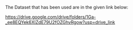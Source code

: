 The Dataset that has been used are in the given link below:

https://drive.google.com/drive/folders/1Ga-_ee8EQYek6XIZdE79U2fOZGhvRgow?usp=drive_link